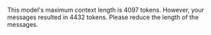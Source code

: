 This model's maximum context length is 4097 tokens. However, your messages resulted in 4432 tokens. Please reduce the length of the messages.